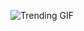 ![Trending GIF](https://media4.giphy.com/media/v1.Y2lkPThiYjIxNzcyNmZiZGtkdmJhbngybDB4NWgxZHQ2cDZqdWo3M2E5cGtqaTNpZWFoZCZlcD12MV9naWZzX3NlYXJjaCZjdD1n/xUPGcEliCc7bETyfO8/giphy.gif)

